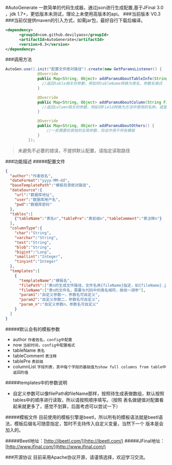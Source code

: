 #AutoGenerate
一款简单的代码生成器，通过json进行生成配置,基于JFinal 3.0 ，jdk 1.7+，更低版本未测试，理论上未使用高版本的api。
###当前版本
V0.3
###当前仅提供maven的引入方式，如需jar包，最好自行下载后编译。
```xml
<dependency>
      <groupId>com.github.devilyaos</groupId>
      <artifactId>AutoGenerate</artifactId>
      <version>0.3</version>
</dependency>
```
###调用方法
```java
AutoGen.use().init("配置文件绝对路径").create(new GetParamsListener() {
              @Override
              public Map<String, Object> addParamsAboutTableInfo(String tableName, String tablePre, String tableComment) {
                //返回table相关的参数，例如将tableName转换为类名，参数名格式
              }

              @Override
              public Map<String, Object> addParamsAboutColumn(String Field, String Type, String Key, String Default, String Comment) {
                //返回column相关的参数，例如将Field转换为方法中使用的名称，或是按照自己的规则转换为符合业务的名称
              }

              @Override
              public Map<String, Object> addParamsAboutOthers() {
                  //一些需要的其他的全局参数，将会作用于所有模板
              }
          });
```
> 未避免不必要的错误，不提供默认配置，请指定读取路径

###功能描述
#####配置文件
```json
{
  "author":"作者姓名",
  "dateFormat":"yyyy-MM-dd",
  "baseTemplatePath":"模板目录绝对路径",
  "dataSource":{
    "url":"数据库地址",
    "user":"数据库用户名",
    "pwd":"数据库密码"
  },
  "tables":[
    {"tableName":"表名n","tablePre":"表前缀n","tableComment":"表注释n"}
  ],
  "columnType":{
    "char":"String",
    "varchar":"String",
    "text":"String",
    "blob":"String",
    "bigint":"Long",
    "smallint":"Integer",
    "tinyint":"Integer"
  },
  "templates":[
    {
      "templateName":"模板名",
      "filePath":["表n的生成文件路径，文件名用{fileName}指定，如{fileName}.java"],
      "fileName":["表n的文件名，需要与代码中的类名相符，故统一调参"],
      "param1":"自定义参数一，参数名可自定义",
      "param2":"自定义参数二，参数名可自定义",
      "param_n":"自定义参数n，参数名可自定义"
    }
  ]
}
```
#####默认会有的模板参数
* author `作者姓名，config中配置`
* now `当前时间，config中配置格式`
* tableName `表名`
* tableComment `表注释`
* tablePre `表前缀`
* columnList `字段列表，其中每个字段的基础值为show full columns from table中返回的值`

#####templates中的参数说明
* 自定义参数可以像filePath和fileName那样，按照待生成表做数组，默认按照tables中的顺序进行读取，所以请按照顺序填写。（按照
表名做键值对配置看起来就更多了，感觉不划算，后面考虑可以尝试一下）

#####模板文件
目前使用的模板引擎是beetl，所以所有的模板语法就是beetl语法，模板后缀名可随意指定，暂时不支持传入自定义变量，当然下一个
版本是会加入的。

#####Beetl地址：[http://ibeetl.com/](http://ibeetl.com/)
#####JFinal地址：[http://www.jfinal.com/](http://www.jfinal.com/)

###开源协议
目前采用Apache协议开源，请谨慎选择，欢迎学习交流。
